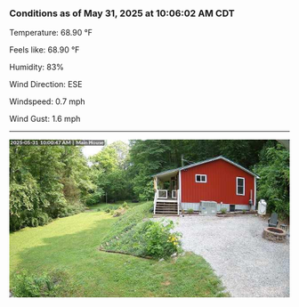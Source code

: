 ### Conditions as of May 31, 2025 at 10:06:02 AM CDT 

Temperature: 68.90 &deg;F

Feels like: 68.90 &deg;F

Humidity: 83%

Wind Direction: ESE

Windspeed: 0.7 mph

Wind Gust: 1.6 mph

---

<img src="./images/latest.jpeg"/>

